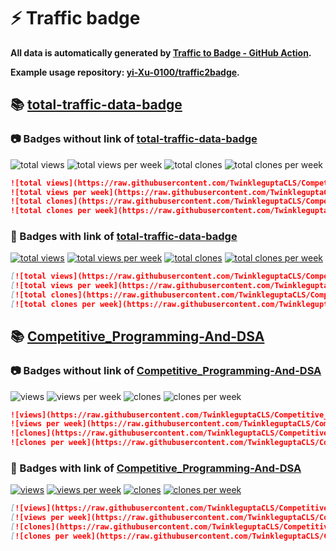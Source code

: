 # ⚡️ Traffic badge

**All data is automatically generated by [Traffic to Badge - GitHub Action](https://github.com/marketplace/actions/traffic-to-badge).**

**Example usage repository: [yi-Xu-0100/traffic2badge](https://github.com/yi-Xu-0100/traffic2badge).**

## 📚 [total-traffic-data-badge](https://github.com/TwinkleguptaCLS/Competitive_Programming-And-DSA/tree/traffic#readme)

### 📷 Badges without link of [total-traffic-data-badge](https://github.com/TwinkleguptaCLS/Competitive_Programming-And-DSA/tree/traffic#readme)

![total views](https://raw.githubusercontent.com/TwinkleguptaCLS/Competitive_Programming-And-DSA/traffic/total_views.svg)
![total views per week](https://raw.githubusercontent.com/TwinkleguptaCLS/Competitive_Programming-And-DSA/traffic/total_views_per_week.svg)
![total clones](https://raw.githubusercontent.com/TwinkleguptaCLS/Competitive_Programming-And-DSA/traffic/total_clones.svg)
![total clones per week](https://raw.githubusercontent.com/TwinkleguptaCLS/Competitive_Programming-And-DSA/traffic/total_clones_per_week.svg)

```markdown
![total views](https://raw.githubusercontent.com/TwinkleguptaCLS/Competitive_Programming-And-DSA/traffic/total_views.svg)
![total views per week](https://raw.githubusercontent.com/TwinkleguptaCLS/Competitive_Programming-And-DSA/traffic/total_views_per_week.svg)
![total clones](https://raw.githubusercontent.com/TwinkleguptaCLS/Competitive_Programming-And-DSA/traffic/total_clones.svg)
![total clones per week](https://raw.githubusercontent.com/TwinkleguptaCLS/Competitive_Programming-And-DSA/traffic/total_clones_per_week.svg)
```

### 🔗 Badges with link of [total-traffic-data-badge](https://github.com/TwinkleguptaCLS/Competitive_Programming-And-DSA/tree/traffic#readme)

[![total views](https://raw.githubusercontent.com/TwinkleguptaCLS/Competitive_Programming-And-DSA/traffic/total_views.svg)](https://github.com/TwinkleguptaCLS/Competitive_Programming-And-DSA/tree/traffic#-total-traffic-data-badge)
[![total views per week](https://raw.githubusercontent.com/TwinkleguptaCLS/Competitive_Programming-And-DSA/traffic/total_views_per_week.svg)](https://github.com/TwinkleguptaCLS/Competitive_Programming-And-DSA/tree/traffic#-total-traffic-data-badge)
[![total clones](https://raw.githubusercontent.com/TwinkleguptaCLS/Competitive_Programming-And-DSA/traffic/total_clones.svg)](https://github.com/TwinkleguptaCLS/Competitive_Programming-And-DSA/tree/traffic#-total-traffic-data-badge)
[![total clones per week](https://raw.githubusercontent.com/TwinkleguptaCLS/Competitive_Programming-And-DSA/traffic/total_clones_per_week.svg)](https://github.com/TwinkleguptaCLS/Competitive_Programming-And-DSA/tree/traffic#-total-traffic-data-badge)

```markdown
[![total views](https://raw.githubusercontent.com/TwinkleguptaCLS/Competitive_Programming-And-DSA/traffic/total_views.svg)](https://github.com/TwinkleguptaCLS/Competitive_Programming-And-DSA/tree/traffic#-total-traffic-data-badge)
[![total views per week](https://raw.githubusercontent.com/TwinkleguptaCLS/Competitive_Programming-And-DSA/traffic/total_views_per_week.svg)](https://github.com/TwinkleguptaCLS/Competitive_Programming-And-DSA/tree/traffic#-total-traffic-data-badge)
[![total clones](https://raw.githubusercontent.com/TwinkleguptaCLS/Competitive_Programming-And-DSA/traffic/total_clones.svg)](https://github.com/TwinkleguptaCLS/Competitive_Programming-And-DSA/tree/traffic#-total-traffic-data-badge)
[![total clones per week](https://raw.githubusercontent.com/TwinkleguptaCLS/Competitive_Programming-And-DSA/traffic/total_clones_per_week.svg)](https://github.com/TwinkleguptaCLS/Competitive_Programming-And-DSA/tree/traffic#-total-traffic-data-badge)
```

## 📚 [Competitive_Programming-And-DSA](https://github.com/TwinkleguptaCLS/Competitive_Programming-And-DSA/tree/traffic/traffic-Competitive_Programming-And-DSA)

### 📷 Badges without link of [Competitive_Programming-And-DSA](https://github.com/TwinkleguptaCLS/Competitive_Programming-And-DSA/tree/traffic/traffic-Competitive_Programming-And-DSA)

![views](https://raw.githubusercontent.com/TwinkleguptaCLS/Competitive_Programming-And-DSA/traffic/traffic-Competitive_Programming-And-DSA/views.svg)
![views per week](https://raw.githubusercontent.com/TwinkleguptaCLS/Competitive_Programming-And-DSA/traffic/traffic-Competitive_Programming-And-DSA/views_per_week.svg)
![clones](https://raw.githubusercontent.com/TwinkleguptaCLS/Competitive_Programming-And-DSA/traffic/traffic-Competitive_Programming-And-DSA/clones.svg)
![clones per week](https://raw.githubusercontent.com/TwinkleguptaCLS/Competitive_Programming-And-DSA/traffic/traffic-Competitive_Programming-And-DSA/clones_per_week.svg)

```markdown
![views](https://raw.githubusercontent.com/TwinkleguptaCLS/Competitive_Programming-And-DSA/traffic/traffic-Competitive_Programming-And-DSA/views.svg)
![views per week](https://raw.githubusercontent.com/TwinkleguptaCLS/Competitive_Programming-And-DSA/traffic/traffic-Competitive_Programming-And-DSA/views_per_week.svg)
![clones](https://raw.githubusercontent.com/TwinkleguptaCLS/Competitive_Programming-And-DSA/traffic/traffic-Competitive_Programming-And-DSA/clones.svg)
![clones per week](https://raw.githubusercontent.com/TwinkleguptaCLS/Competitive_Programming-And-DSA/traffic/traffic-Competitive_Programming-And-DSA/clones_per_week.svg)
```

### 🔗 Badges with link of [Competitive_Programming-And-DSA](https://github.com/TwinkleguptaCLS/Competitive_Programming-And-DSA/tree/traffic/traffic-Competitive_Programming-And-DSA)

[![views](https://raw.githubusercontent.com/TwinkleguptaCLS/Competitive_Programming-And-DSA/traffic/traffic-Competitive_Programming-And-DSA/views.svg)](https://github.com/TwinkleguptaCLS/Competitive_Programming-And-DSA/tree/traffic#-Competitive_Programming-And-DSA)
[![views per week](https://raw.githubusercontent.com/TwinkleguptaCLS/Competitive_Programming-And-DSA/traffic/traffic-Competitive_Programming-And-DSA/views_per_week.svg)](https://github.com/TwinkleguptaCLS/Competitive_Programming-And-DSA/tree/traffic#-Competitive_Programming-And-DSA)
[![clones](https://raw.githubusercontent.com/TwinkleguptaCLS/Competitive_Programming-And-DSA/traffic/traffic-Competitive_Programming-And-DSA/clones.svg)](https://github.com/TwinkleguptaCLS/Competitive_Programming-And-DSA/tree/traffic#-Competitive_Programming-And-DSA)
[![clones per week](https://raw.githubusercontent.com/TwinkleguptaCLS/Competitive_Programming-And-DSA/traffic/traffic-Competitive_Programming-And-DSA/clones_per_week.svg)](https://github.com/TwinkleguptaCLS/Competitive_Programming-And-DSA/tree/traffic#-Competitive_Programming-And-DSA)

```markdown
[![views](https://raw.githubusercontent.com/TwinkleguptaCLS/Competitive_Programming-And-DSA/traffic/traffic-Competitive_Programming-And-DSA/views.svg)](https://github.com/TwinkleguptaCLS/Competitive_Programming-And-DSA/tree/traffic#-Competitive_Programming-And-DSA)
[![views per week](https://raw.githubusercontent.com/TwinkleguptaCLS/Competitive_Programming-And-DSA/traffic/traffic-Competitive_Programming-And-DSA/views_per_week.svg)](https://github.com/TwinkleguptaCLS/Competitive_Programming-And-DSA/tree/traffic#-Competitive_Programming-And-DSA)
[![clones](https://raw.githubusercontent.com/TwinkleguptaCLS/Competitive_Programming-And-DSA/traffic/traffic-Competitive_Programming-And-DSA/clones.svg)](https://github.com/TwinkleguptaCLS/Competitive_Programming-And-DSA/tree/traffic#-Competitive_Programming-And-DSA)
[![clones per week](https://raw.githubusercontent.com/TwinkleguptaCLS/Competitive_Programming-And-DSA/traffic/traffic-Competitive_Programming-And-DSA/clones_per_week.svg)](https://github.com/TwinkleguptaCLS/Competitive_Programming-And-DSA/tree/traffic#-Competitive_Programming-And-DSA)
```
